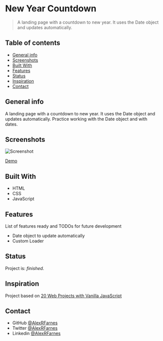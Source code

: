 # New Year Countdown

> A landing page with a countdown to new year. It uses the Date object and updates automatically.

## Table of contents

- [General info](#general-info)
- [Screenshots](#screenshots)
- [Built With](#built-with)
- [Features](#features)
- [Status](#status)
- [Inspiration](#inspiration)
- [Contact](#contact)

## General info

A landing page with a countdown to new year. It uses the Date object and updates automatically. Practice working with the Date object and with dates.

## Screenshots

![Screenshot](https://user-images.githubusercontent.com/57517804/115500395-cac1ce80-a2a3-11eb-9eba-496521de14c9.png)

[Demo](https://brave-volhard-22dd48.netlify.app)

## Built With

- HTML
- CSS
- JavaScript

## Features

List of features ready and TODOs for future development

- Date object to update automatically
- Custom Loader

## Status

Project is: _finished_.

## Inspiration

Project based on [20 Web Projects with Vanilla JavaScript](https://www.udemy.com/course/web-projects-with-vanilla-javascript/)

## Contact

- GitHub [@AlexRFarnes](https://github.com/AlexRFarnes)
- Twitter [@AlexRFarnes](https://twitter.com/alexrfarnes)
- Linkedin [@AlexRFarnes](https://www.linkedin.com/in/alexrfarnes/)
